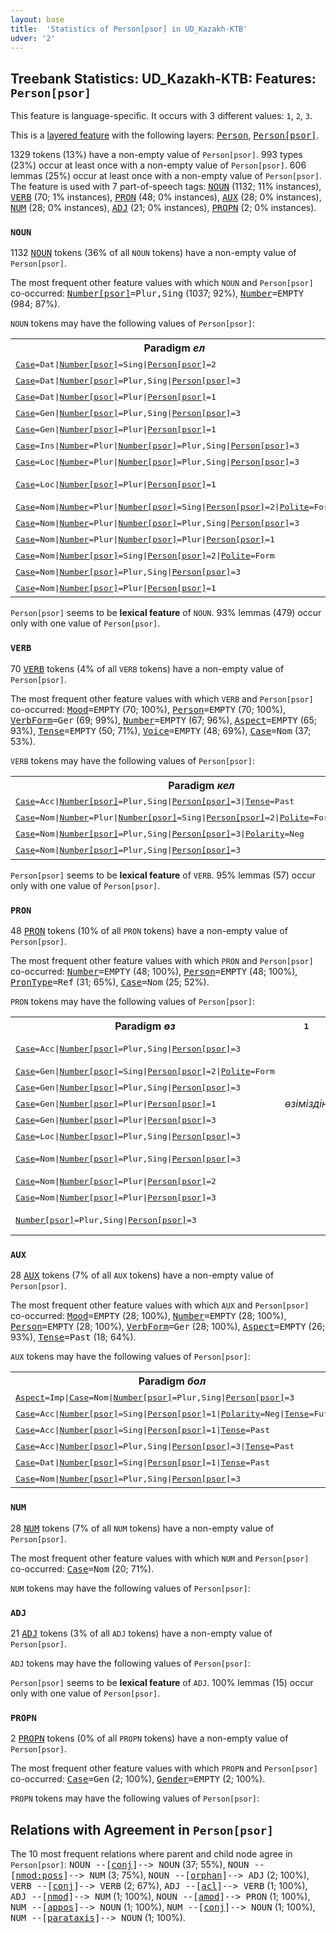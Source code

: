 ```yaml
---
layout: base
title:  'Statistics of Person[psor] in UD_Kazakh-KTB'
udver: '2'
---
```


## Treebank Statistics: UD_Kazakh-KTB: Features: `Person[psor]`

This feature is language-specific.
It occurs with 3 different values: `1`, `2`, `3`.

This is a <a href="../../u/overview/feat-layers.html">layered feature</a> with the following layers: <tt><a href="kk_ktb-feat-Person.html">Person</a></tt>, <tt><a href="kk_ktb-feat-Person-psor.html">Person[psor]</a></tt>.

1329 tokens (13%) have a non-empty value of `Person[psor]`.
993 types (23%) occur at least once with a non-empty value of `Person[psor]`.
606 lemmas (25%) occur at least once with a non-empty value of `Person[psor]`.
The feature is used with 7 part-of-speech tags: <tt><a href="kk_ktb-pos-NOUN.html">NOUN</a></tt> (1132; 11% instances), <tt><a href="kk_ktb-pos-VERB.html">VERB</a></tt> (70; 1% instances), <tt><a href="kk_ktb-pos-PRON.html">PRON</a></tt> (48; 0% instances), <tt><a href="kk_ktb-pos-AUX.html">AUX</a></tt> (28; 0% instances), <tt><a href="kk_ktb-pos-NUM.html">NUM</a></tt> (28; 0% instances), <tt><a href="kk_ktb-pos-ADJ.html">ADJ</a></tt> (21; 0% instances), <tt><a href="kk_ktb-pos-PROPN.html">PROPN</a></tt> (2; 0% instances).

### `NOUN`

1132 <tt><a href="kk_ktb-pos-NOUN.html">NOUN</a></tt> tokens (36% of all `NOUN` tokens) have a non-empty value of `Person[psor]`.

The most frequent other feature values with which `NOUN` and `Person[psor]` co-occurred: <tt><a href="kk_ktb-feat-Number-psor.html">Number[psor]</a></tt><tt>=Plur,Sing</tt> (1037; 92%), <tt><a href="kk_ktb-feat-Number.html">Number</a></tt><tt>=EMPTY</tt> (984; 87%).

`NOUN` tokens may have the following values of `Person[psor]`:


<table>
  <tr><th>Paradigm <i>ел</i></th><th><tt>1</tt></th><th><tt>2</tt></th><th><tt>3</tt></th></tr>
  <tr><td><tt><tt><a href="kk_ktb-feat-Case.html">Case</a></tt><tt>=Dat</tt>|<tt><a href="kk_ktb-feat-Number-psor.html">Number[psor]</a></tt><tt>=Sing</tt>|<tt><a href="kk_ktb-feat-Person-psor.html">Person[psor]</a></tt><tt>=2</tt></tt></td><td></td><td><em>еліңе</em></td><td></td></tr>
  <tr><td><tt><tt><a href="kk_ktb-feat-Case.html">Case</a></tt><tt>=Dat</tt>|<tt><a href="kk_ktb-feat-Number-psor.html">Number[psor]</a></tt><tt>=Plur,Sing</tt>|<tt><a href="kk_ktb-feat-Person-psor.html">Person[psor]</a></tt><tt>=3</tt></tt></td><td></td><td></td><td><em>Еліне</em></td></tr>
  <tr><td><tt><tt><a href="kk_ktb-feat-Case.html">Case</a></tt><tt>=Dat</tt>|<tt><a href="kk_ktb-feat-Number-psor.html">Number[psor]</a></tt><tt>=Plur</tt>|<tt><a href="kk_ktb-feat-Person-psor.html">Person[psor]</a></tt><tt>=1</tt></tt></td><td><em>елімізге</em></td><td></td><td></td></tr>
  <tr><td><tt><tt><a href="kk_ktb-feat-Case.html">Case</a></tt><tt>=Gen</tt>|<tt><a href="kk_ktb-feat-Number-psor.html">Number[psor]</a></tt><tt>=Plur,Sing</tt>|<tt><a href="kk_ktb-feat-Person-psor.html">Person[psor]</a></tt><tt>=3</tt></tt></td><td></td><td></td><td><em>елінің</em></td></tr>
  <tr><td><tt><tt><a href="kk_ktb-feat-Case.html">Case</a></tt><tt>=Gen</tt>|<tt><a href="kk_ktb-feat-Number-psor.html">Number[psor]</a></tt><tt>=Plur</tt>|<tt><a href="kk_ktb-feat-Person-psor.html">Person[psor]</a></tt><tt>=1</tt></tt></td><td><em>еліміздің</em></td><td></td><td></td></tr>
  <tr><td><tt><tt><a href="kk_ktb-feat-Case.html">Case</a></tt><tt>=Ins</tt>|<tt><a href="kk_ktb-feat-Number.html">Number</a></tt><tt>=Plur</tt>|<tt><a href="kk_ktb-feat-Number-psor.html">Number[psor]</a></tt><tt>=Plur,Sing</tt>|<tt><a href="kk_ktb-feat-Person-psor.html">Person[psor]</a></tt><tt>=3</tt></tt></td><td></td><td></td><td><em>елдерімен</em></td></tr>
  <tr><td><tt><tt><a href="kk_ktb-feat-Case.html">Case</a></tt><tt>=Loc</tt>|<tt><a href="kk_ktb-feat-Number.html">Number</a></tt><tt>=Plur</tt>|<tt><a href="kk_ktb-feat-Number-psor.html">Number[psor]</a></tt><tt>=Plur,Sing</tt>|<tt><a href="kk_ktb-feat-Person-psor.html">Person[psor]</a></tt><tt>=3</tt></tt></td><td></td><td></td><td><em>елдерінде</em></td></tr>
  <tr><td><tt><tt><a href="kk_ktb-feat-Case.html">Case</a></tt><tt>=Loc</tt>|<tt><a href="kk_ktb-feat-Number-psor.html">Number[psor]</a></tt><tt>=Plur</tt>|<tt><a href="kk_ktb-feat-Person-psor.html">Person[psor]</a></tt><tt>=1</tt></tt></td><td><em>Еліміздегі, елімізде</em></td><td></td><td></td></tr>
  <tr><td><tt><tt><a href="kk_ktb-feat-Case.html">Case</a></tt><tt>=Nom</tt>|<tt><a href="kk_ktb-feat-Number.html">Number</a></tt><tt>=Plur</tt>|<tt><a href="kk_ktb-feat-Number-psor.html">Number[psor]</a></tt><tt>=Sing</tt>|<tt><a href="kk_ktb-feat-Person-psor.html">Person[psor]</a></tt><tt>=2</tt>|<tt><a href="kk_ktb-feat-Polite.html">Polite</a></tt><tt>=Form</tt></tt></td><td></td><td><em>елдеріңіз</em></td><td></td></tr>
  <tr><td><tt><tt><a href="kk_ktb-feat-Case.html">Case</a></tt><tt>=Nom</tt>|<tt><a href="kk_ktb-feat-Number.html">Number</a></tt><tt>=Plur</tt>|<tt><a href="kk_ktb-feat-Number-psor.html">Number[psor]</a></tt><tt>=Plur,Sing</tt>|<tt><a href="kk_ktb-feat-Person-psor.html">Person[psor]</a></tt><tt>=3</tt></tt></td><td></td><td></td><td><em>елдері</em></td></tr>
  <tr><td><tt><tt><a href="kk_ktb-feat-Case.html">Case</a></tt><tt>=Nom</tt>|<tt><a href="kk_ktb-feat-Number.html">Number</a></tt><tt>=Plur</tt>|<tt><a href="kk_ktb-feat-Number-psor.html">Number[psor]</a></tt><tt>=Plur</tt>|<tt><a href="kk_ktb-feat-Person-psor.html">Person[psor]</a></tt><tt>=1</tt></tt></td><td><em>елдеріміз</em></td><td></td><td></td></tr>
  <tr><td><tt><tt><a href="kk_ktb-feat-Case.html">Case</a></tt><tt>=Nom</tt>|<tt><a href="kk_ktb-feat-Number-psor.html">Number[psor]</a></tt><tt>=Sing</tt>|<tt><a href="kk_ktb-feat-Person-psor.html">Person[psor]</a></tt><tt>=2</tt>|<tt><a href="kk_ktb-feat-Polite.html">Polite</a></tt><tt>=Form</tt></tt></td><td></td><td><em>еліңіз</em></td><td></td></tr>
  <tr><td><tt><tt><a href="kk_ktb-feat-Case.html">Case</a></tt><tt>=Nom</tt>|<tt><a href="kk_ktb-feat-Number-psor.html">Number[psor]</a></tt><tt>=Plur,Sing</tt>|<tt><a href="kk_ktb-feat-Person-psor.html">Person[psor]</a></tt><tt>=3</tt></tt></td><td></td><td></td><td><em>елі</em></td></tr>
  <tr><td><tt><tt><a href="kk_ktb-feat-Case.html">Case</a></tt><tt>=Nom</tt>|<tt><a href="kk_ktb-feat-Number-psor.html">Number[psor]</a></tt><tt>=Plur</tt>|<tt><a href="kk_ktb-feat-Person-psor.html">Person[psor]</a></tt><tt>=1</tt></tt></td><td><em>еліміз</em></td><td></td><td></td></tr>
</table>

`Person[psor]` seems to be **lexical feature** of `NOUN`. 93% lemmas (479) occur only with one value of `Person[psor]`.

### `VERB`

70 <tt><a href="kk_ktb-pos-VERB.html">VERB</a></tt> tokens (4% of all `VERB` tokens) have a non-empty value of `Person[psor]`.

The most frequent other feature values with which `VERB` and `Person[psor]` co-occurred: <tt><a href="kk_ktb-feat-Mood.html">Mood</a></tt><tt>=EMPTY</tt> (70; 100%), <tt><a href="kk_ktb-feat-Person.html">Person</a></tt><tt>=EMPTY</tt> (70; 100%), <tt><a href="kk_ktb-feat-VerbForm.html">VerbForm</a></tt><tt>=Ger</tt> (69; 99%), <tt><a href="kk_ktb-feat-Number.html">Number</a></tt><tt>=EMPTY</tt> (67; 96%), <tt><a href="kk_ktb-feat-Aspect.html">Aspect</a></tt><tt>=EMPTY</tt> (65; 93%), <tt><a href="kk_ktb-feat-Tense.html">Tense</a></tt><tt>=EMPTY</tt> (50; 71%), <tt><a href="kk_ktb-feat-Voice.html">Voice</a></tt><tt>=EMPTY</tt> (48; 69%), <tt><a href="kk_ktb-feat-Case.html">Case</a></tt><tt>=Nom</tt> (37; 53%).

`VERB` tokens may have the following values of `Person[psor]`:


<table>
  <tr><th>Paradigm <i>кел</i></th><th><tt>2</tt></th><th><tt>3</tt></th></tr>
  <tr><td><tt><tt><a href="kk_ktb-feat-Case.html">Case</a></tt><tt>=Acc</tt>|<tt><a href="kk_ktb-feat-Number-psor.html">Number[psor]</a></tt><tt>=Plur,Sing</tt>|<tt><a href="kk_ktb-feat-Person-psor.html">Person[psor]</a></tt><tt>=3</tt>|<tt><a href="kk_ktb-feat-Tense.html">Tense</a></tt><tt>=Past</tt></tt></td><td></td><td><em>келгенін</em></td></tr>
  <tr><td><tt><tt><a href="kk_ktb-feat-Case.html">Case</a></tt><tt>=Nom</tt>|<tt><a href="kk_ktb-feat-Number.html">Number</a></tt><tt>=Plur</tt>|<tt><a href="kk_ktb-feat-Number-psor.html">Number[psor]</a></tt><tt>=Sing</tt>|<tt><a href="kk_ktb-feat-Person-psor.html">Person[psor]</a></tt><tt>=2</tt>|<tt><a href="kk_ktb-feat-Polite.html">Polite</a></tt><tt>=Form</tt>|<tt><a href="kk_ktb-feat-Tense.html">Tense</a></tt><tt>=Past</tt></tt></td><td><em>келгендеріңіз</em></td><td></td></tr>
  <tr><td><tt><tt><a href="kk_ktb-feat-Case.html">Case</a></tt><tt>=Nom</tt>|<tt><a href="kk_ktb-feat-Number-psor.html">Number[psor]</a></tt><tt>=Plur,Sing</tt>|<tt><a href="kk_ktb-feat-Person-psor.html">Person[psor]</a></tt><tt>=3</tt>|<tt><a href="kk_ktb-feat-Polarity.html">Polarity</a></tt><tt>=Neg</tt></tt></td><td></td><td><em>келмеуі</em></td></tr>
  <tr><td><tt><tt><a href="kk_ktb-feat-Case.html">Case</a></tt><tt>=Nom</tt>|<tt><a href="kk_ktb-feat-Number-psor.html">Number[psor]</a></tt><tt>=Plur,Sing</tt>|<tt><a href="kk_ktb-feat-Person-psor.html">Person[psor]</a></tt><tt>=3</tt></tt></td><td></td><td><em>келуі</em></td></tr>
</table>

`Person[psor]` seems to be **lexical feature** of `VERB`. 95% lemmas (57) occur only with one value of `Person[psor]`.

### `PRON`

48 <tt><a href="kk_ktb-pos-PRON.html">PRON</a></tt> tokens (10% of all `PRON` tokens) have a non-empty value of `Person[psor]`.

The most frequent other feature values with which `PRON` and `Person[psor]` co-occurred: <tt><a href="kk_ktb-feat-Number.html">Number</a></tt><tt>=EMPTY</tt> (48; 100%), <tt><a href="kk_ktb-feat-Person.html">Person</a></tt><tt>=EMPTY</tt> (48; 100%), <tt><a href="kk_ktb-feat-PronType.html">PronType</a></tt><tt>=Ref</tt> (31; 65%), <tt><a href="kk_ktb-feat-Case.html">Case</a></tt><tt>=Nom</tt> (25; 52%).

`PRON` tokens may have the following values of `Person[psor]`:


<table>
  <tr><th>Paradigm <i>өз</i></th><th><tt>1</tt></th><th><tt>2</tt></th><th><tt>3</tt></th></tr>
  <tr><td><tt><tt><a href="kk_ktb-feat-Case.html">Case</a></tt><tt>=Acc</tt>|<tt><a href="kk_ktb-feat-Number-psor.html">Number[psor]</a></tt><tt>=Plur,Sing</tt>|<tt><a href="kk_ktb-feat-Person-psor.html">Person[psor]</a></tt><tt>=3</tt></tt></td><td></td><td></td><td><em>өзін-өзі, өзін</em></td></tr>
  <tr><td><tt><tt><a href="kk_ktb-feat-Case.html">Case</a></tt><tt>=Gen</tt>|<tt><a href="kk_ktb-feat-Number-psor.html">Number[psor]</a></tt><tt>=Sing</tt>|<tt><a href="kk_ktb-feat-Person-psor.html">Person[psor]</a></tt><tt>=2</tt>|<tt><a href="kk_ktb-feat-Polite.html">Polite</a></tt><tt>=Form</tt></tt></td><td></td><td><em>өзіңіздің</em></td><td></td></tr>
  <tr><td><tt><tt><a href="kk_ktb-feat-Case.html">Case</a></tt><tt>=Gen</tt>|<tt><a href="kk_ktb-feat-Number-psor.html">Number[psor]</a></tt><tt>=Plur,Sing</tt>|<tt><a href="kk_ktb-feat-Person-psor.html">Person[psor]</a></tt><tt>=3</tt></tt></td><td></td><td></td><td><em>өзінің</em></td></tr>
  <tr><td><tt><tt><a href="kk_ktb-feat-Case.html">Case</a></tt><tt>=Gen</tt>|<tt><a href="kk_ktb-feat-Number-psor.html">Number[psor]</a></tt><tt>=Plur</tt>|<tt><a href="kk_ktb-feat-Person-psor.html">Person[psor]</a></tt><tt>=1</tt></tt></td><td><em>өзіміздің</em></td><td></td><td></td></tr>
  <tr><td><tt><tt><a href="kk_ktb-feat-Case.html">Case</a></tt><tt>=Gen</tt>|<tt><a href="kk_ktb-feat-Number-psor.html">Number[psor]</a></tt><tt>=Plur</tt>|<tt><a href="kk_ktb-feat-Person-psor.html">Person[psor]</a></tt><tt>=3</tt></tt></td><td></td><td></td><td><em>өздерінің</em></td></tr>
  <tr><td><tt><tt><a href="kk_ktb-feat-Case.html">Case</a></tt><tt>=Loc</tt>|<tt><a href="kk_ktb-feat-Number-psor.html">Number[psor]</a></tt><tt>=Plur,Sing</tt>|<tt><a href="kk_ktb-feat-Person-psor.html">Person[psor]</a></tt><tt>=3</tt></tt></td><td></td><td></td><td><em>өзінде</em></td></tr>
  <tr><td><tt><tt><a href="kk_ktb-feat-Case.html">Case</a></tt><tt>=Nom</tt>|<tt><a href="kk_ktb-feat-Number-psor.html">Number[psor]</a></tt><tt>=Plur,Sing</tt>|<tt><a href="kk_ktb-feat-Person-psor.html">Person[psor]</a></tt><tt>=3</tt></tt></td><td></td><td></td><td><em>өзі, өзінше</em></td></tr>
  <tr><td><tt><tt><a href="kk_ktb-feat-Case.html">Case</a></tt><tt>=Nom</tt>|<tt><a href="kk_ktb-feat-Number-psor.html">Number[psor]</a></tt><tt>=Plur</tt>|<tt><a href="kk_ktb-feat-Person-psor.html">Person[psor]</a></tt><tt>=2</tt></tt></td><td></td><td><em>өздерің</em></td><td></td></tr>
  <tr><td><tt><tt><a href="kk_ktb-feat-Case.html">Case</a></tt><tt>=Nom</tt>|<tt><a href="kk_ktb-feat-Number-psor.html">Number[psor]</a></tt><tt>=Plur</tt>|<tt><a href="kk_ktb-feat-Person-psor.html">Person[psor]</a></tt><tt>=3</tt></tt></td><td></td><td></td><td><em>өздері</em></td></tr>
  <tr><td><tt><tt><a href="kk_ktb-feat-Number-psor.html">Number[psor]</a></tt><tt>=Plur,Sing</tt>|<tt><a href="kk_ktb-feat-Person-psor.html">Person[psor]</a></tt><tt>=3</tt></tt></td><td></td><td></td><td><em>өзінше, өзіндей</em></td></tr>
</table>

### `AUX`

28 <tt><a href="kk_ktb-pos-AUX.html">AUX</a></tt> tokens (7% of all `AUX` tokens) have a non-empty value of `Person[psor]`.

The most frequent other feature values with which `AUX` and `Person[psor]` co-occurred: <tt><a href="kk_ktb-feat-Mood.html">Mood</a></tt><tt>=EMPTY</tt> (28; 100%), <tt><a href="kk_ktb-feat-Number.html">Number</a></tt><tt>=EMPTY</tt> (28; 100%), <tt><a href="kk_ktb-feat-Person.html">Person</a></tt><tt>=EMPTY</tt> (28; 100%), <tt><a href="kk_ktb-feat-VerbForm.html">VerbForm</a></tt><tt>=Ger</tt> (28; 100%), <tt><a href="kk_ktb-feat-Aspect.html">Aspect</a></tt><tt>=EMPTY</tt> (26; 93%), <tt><a href="kk_ktb-feat-Tense.html">Tense</a></tt><tt>=Past</tt> (18; 64%).

`AUX` tokens may have the following values of `Person[psor]`:


<table>
  <tr><th>Paradigm <i>бол</i></th><th><tt>1</tt></th><th><tt>3</tt></th></tr>
  <tr><td><tt><tt><a href="kk_ktb-feat-Aspect.html">Aspect</a></tt><tt>=Imp</tt>|<tt><a href="kk_ktb-feat-Case.html">Case</a></tt><tt>=Nom</tt>|<tt><a href="kk_ktb-feat-Number-psor.html">Number[psor]</a></tt><tt>=Plur,Sing</tt>|<tt><a href="kk_ktb-feat-Person-psor.html">Person[psor]</a></tt><tt>=3</tt></tt></td><td></td><td><em>болатыны</em></td></tr>
  <tr><td><tt><tt><a href="kk_ktb-feat-Case.html">Case</a></tt><tt>=Acc</tt>|<tt><a href="kk_ktb-feat-Number-psor.html">Number[psor]</a></tt><tt>=Sing</tt>|<tt><a href="kk_ktb-feat-Person-psor.html">Person[psor]</a></tt><tt>=1</tt>|<tt><a href="kk_ktb-feat-Polarity.html">Polarity</a></tt><tt>=Neg</tt>|<tt><a href="kk_ktb-feat-Tense.html">Tense</a></tt><tt>=Fut</tt></tt></td><td><em>болмасымды</em></td><td></td></tr>
  <tr><td><tt><tt><a href="kk_ktb-feat-Case.html">Case</a></tt><tt>=Acc</tt>|<tt><a href="kk_ktb-feat-Number-psor.html">Number[psor]</a></tt><tt>=Sing</tt>|<tt><a href="kk_ktb-feat-Person-psor.html">Person[psor]</a></tt><tt>=1</tt>|<tt><a href="kk_ktb-feat-Tense.html">Tense</a></tt><tt>=Past</tt></tt></td><td><em>болғанымды</em></td><td></td></tr>
  <tr><td><tt><tt><a href="kk_ktb-feat-Case.html">Case</a></tt><tt>=Acc</tt>|<tt><a href="kk_ktb-feat-Number-psor.html">Number[psor]</a></tt><tt>=Plur,Sing</tt>|<tt><a href="kk_ktb-feat-Person-psor.html">Person[psor]</a></tt><tt>=3</tt>|<tt><a href="kk_ktb-feat-Tense.html">Tense</a></tt><tt>=Past</tt></tt></td><td></td><td><em>болғанын</em></td></tr>
  <tr><td><tt><tt><a href="kk_ktb-feat-Case.html">Case</a></tt><tt>=Dat</tt>|<tt><a href="kk_ktb-feat-Number-psor.html">Number[psor]</a></tt><tt>=Sing</tt>|<tt><a href="kk_ktb-feat-Person-psor.html">Person[psor]</a></tt><tt>=1</tt>|<tt><a href="kk_ktb-feat-Tense.html">Tense</a></tt><tt>=Past</tt></tt></td><td><em>болғаныма</em></td><td></td></tr>
  <tr><td><tt><tt><a href="kk_ktb-feat-Case.html">Case</a></tt><tt>=Nom</tt>|<tt><a href="kk_ktb-feat-Number-psor.html">Number[psor]</a></tt><tt>=Plur,Sing</tt>|<tt><a href="kk_ktb-feat-Person-psor.html">Person[psor]</a></tt><tt>=3</tt></tt></td><td></td><td><em>болуы</em></td></tr>
</table>

### `NUM`

28 <tt><a href="kk_ktb-pos-NUM.html">NUM</a></tt> tokens (7% of all `NUM` tokens) have a non-empty value of `Person[psor]`.

The most frequent other feature values with which `NUM` and `Person[psor]` co-occurred: <tt><a href="kk_ktb-feat-Case.html">Case</a></tt><tt>=Nom</tt> (20; 71%).

`NUM` tokens may have the following values of `Person[psor]`:


### `ADJ`

21 <tt><a href="kk_ktb-pos-ADJ.html">ADJ</a></tt> tokens (3% of all `ADJ` tokens) have a non-empty value of `Person[psor]`.

`ADJ` tokens may have the following values of `Person[psor]`:


`Person[psor]` seems to be **lexical feature** of `ADJ`. 100% lemmas (15) occur only with one value of `Person[psor]`.

### `PROPN`

2 <tt><a href="kk_ktb-pos-PROPN.html">PROPN</a></tt> tokens (0% of all `PROPN` tokens) have a non-empty value of `Person[psor]`.

The most frequent other feature values with which `PROPN` and `Person[psor]` co-occurred: <tt><a href="kk_ktb-feat-Case.html">Case</a></tt><tt>=Gen</tt> (2; 100%), <tt><a href="kk_ktb-feat-Gender.html">Gender</a></tt><tt>=EMPTY</tt> (2; 100%).

`PROPN` tokens may have the following values of `Person[psor]`:


## Relations with Agreement in `Person[psor]`

The 10 most frequent relations where parent and child node agree in `Person[psor]`:
<tt>NOUN --[<tt><a href="kk_ktb-dep-conj.html">conj</a></tt>]--> NOUN</tt> (37; 55%),
<tt>NOUN --[<tt><a href="kk_ktb-dep-nmod-poss.html">nmod:poss</a></tt>]--> NUM</tt> (3; 75%),
<tt>NOUN --[<tt><a href="kk_ktb-dep-orphan.html">orphan</a></tt>]--> ADJ</tt> (2; 100%),
<tt>VERB --[<tt><a href="kk_ktb-dep-conj.html">conj</a></tt>]--> VERB</tt> (2; 67%),
<tt>ADJ --[<tt><a href="kk_ktb-dep-acl.html">acl</a></tt>]--> VERB</tt> (1; 100%),
<tt>ADJ --[<tt><a href="kk_ktb-dep-nmod.html">nmod</a></tt>]--> NUM</tt> (1; 100%),
<tt>NOUN --[<tt><a href="kk_ktb-dep-amod.html">amod</a></tt>]--> PRON</tt> (1; 100%),
<tt>NUM --[<tt><a href="kk_ktb-dep-appos.html">appos</a></tt>]--> NOUN</tt> (1; 100%),
<tt>NUM --[<tt><a href="kk_ktb-dep-conj.html">conj</a></tt>]--> NOUN</tt> (1; 100%),
<tt>NUM --[<tt><a href="kk_ktb-dep-parataxis.html">parataxis</a></tt>]--> NOUN</tt> (1; 100%).

